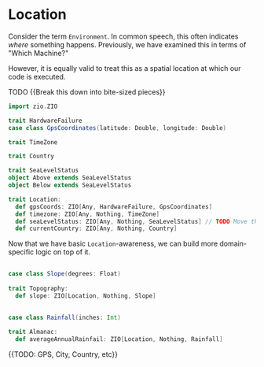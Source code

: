 # Location

Consider the term `Environment`.
In common speech, this often indicates _where_ something happens.
Previously, we have examined this in terms of "Which Machine?"

However, it is equally valid to treat this as a spatial location at which our code is executed.

TODO {{Break this down into bite-sized pieces}}

```scala mdoc
import zio.ZIO
```

```scala mdoc
trait HardwareFailure
case class GpsCoordinates(latitude: Double, longitude: Double)

trait TimeZone

trait Country

trait SeaLevelStatus
object Above extends SeaLevelStatus
object Below extends SeaLevelStatus

trait Location:
  def gpsCoords: ZIO[Any, HardwareFailure, GpsCoordinates]
  def timezone: ZIO[Any, Nothing, TimeZone]
  def seaLevelStatus: ZIO[Any, Nothing, SeaLevelStatus] // TODO Move this out?
  def currentCountry: ZIO[Any, Nothing, Country]
```

Now that we have basic `Location`-awareness, we can build more domain-specific logic on top of it.

```scala mdoc
  
case class Slope(degrees: Float)
  
trait Topography: 
  def slope: ZIO[Location, Nothing, Slope]
  
```

```scala mdoc
case class Rainfall(inches: Int)
  
trait Almanac:
  def averageAnnualRainfail: ZIO[Location, Nothing, Rainfall]

```

{{TODO: GPS, City, Country, etc}}
